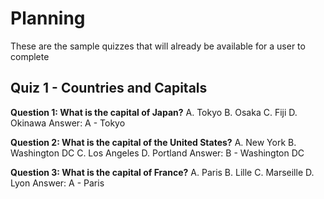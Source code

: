 # Planning

These are the sample quizzes that will already be available for a user to complete 

## Quiz 1 - Countries and Capitals

**Question 1: What is the capital of Japan?**
A. Tokyo
B. Osaka
C. Fiji
D. Okinawa
Answer: A - Tokyo 

**Question 2: What is the capital of the United States?**
A. New York
B. Washington DC
C. Los Angeles
D. Portland
Answer: B - Washington DC

**Question 3: What is the capital of France?**
A. Paris
B. Lille
C. Marseille
D. Lyon
Answer: A - Paris
